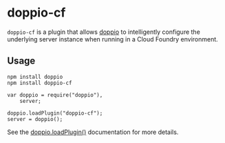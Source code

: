 doppio-cf
=========

`doppio-cf` is a plugin that allows [doppio][1] to intelligently configure the
underlying server instance when running in a Cloud Foundry environment.

## Usage

    npm install doppio
    npm install doppio-cf

    var doppio = require("doppio"),
        server;
    
    doppio.loadPlugin("doppio-cf");
    server = doppio();

See the [doppio.loadPlugin()][2] documentation for more details.

[1]: https://github.com/jagoda/doppio "Doppio"
[2]: https://github.com/jagoda/doppio#doppioloadpluginid "doppio.loadPlugin()"
